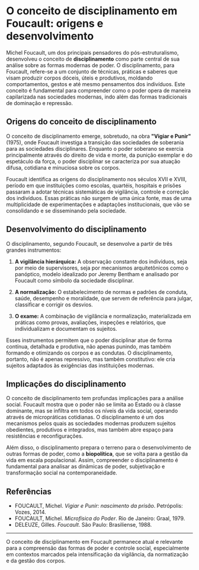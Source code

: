 # O conceito de disciplinamento em Foucault: origens e desenvolvimento

Michel Foucault, um dos principais pensadores do pós-estruturalismo, desenvolveu o conceito de **disciplinamento** como parte central de sua análise sobre as formas modernas de poder. O disciplinamento, para Foucault, refere-se a um conjunto de técnicas, práticas e saberes que visam produzir corpos dóceis, úteis e produtivos, moldando comportamentos, gestos e até mesmo pensamentos dos indivíduos. Este conceito é fundamental para compreender como o poder opera de maneira capilarizada nas sociedades modernas, indo além das formas tradicionais de dominação e repressão.

## Origens do conceito de disciplinamento

O conceito de disciplinamento emerge, sobretudo, na obra **"Vigiar e Punir"** (1975), onde Foucault investiga a transição das sociedades de soberania para as sociedades disciplinares. Enquanto o poder soberano se exercia principalmente através do direito de vida e morte, da punição exemplar e do espetáculo da força, o poder disciplinar se caracteriza por sua atuação difusa, cotidiana e minuciosa sobre os corpos.

Foucault identifica as origens do disciplinamento nos séculos XVII e XVIII, período em que instituições como escolas, quartéis, hospitais e prisões passaram a adotar técnicas sistemáticas de vigilância, controle e correção dos indivíduos. Essas práticas não surgem de uma única fonte, mas de uma multiplicidade de experimentações e adaptações institucionais, que vão se consolidando e se disseminando pela sociedade.

## Desenvolvimento do disciplinamento

O disciplinamento, segundo Foucault, se desenvolve a partir de três grandes instrumentos:

1. **A vigilância hierárquica:** A observação constante dos indivíduos, seja por meio de supervisores, seja por mecanismos arquitetônicos como o panóptico, modelo idealizado por Jeremy Bentham e analisado por Foucault como símbolo da sociedade disciplinar.

2. **A normalização:** O estabelecimento de normas e padrões de conduta, saúde, desempenho e moralidade, que servem de referência para julgar, classificar e corrigir os desvios.

3. **O exame:** A combinação de vigilância e normalização, materializada em práticas como provas, avaliações, inspeções e relatórios, que individualizam e documentam os sujeitos.

Esses instrumentos permitem que o poder disciplinar atue de forma contínua, detalhada e produtiva, não apenas punindo, mas também formando e otimizando os corpos e as condutas. O disciplinamento, portanto, não é apenas repressivo, mas também constitutivo: ele cria sujeitos adaptados às exigências das instituições modernas.

## Implicações do disciplinamento

O conceito de disciplinamento tem profundas implicações para a análise social. Foucault mostra que o poder não se limita ao Estado ou à classe dominante, mas se infiltra em todos os níveis da vida social, operando através de micropráticas cotidianas. O disciplinamento é um dos mecanismos pelos quais as sociedades modernas produzem sujeitos obedientes, produtivos e integrados, mas também abre espaço para resistências e reconfigurações.

Além disso, o disciplinamento prepara o terreno para o desenvolvimento de outras formas de poder, como a **biopolítica**, que se volta para a gestão da vida em escala populacional. Assim, compreender o disciplinamento é fundamental para analisar as dinâmicas de poder, subjetivação e transformação social na contemporaneidade.

## Referências

- FOUCAULT, Michel. *Vigiar e Punir: nascimento da prisão*. Petrópolis: Vozes, 2014.
- FOUCAULT, Michel. *Microfísica do Poder*. Rio de Janeiro: Graal, 1979.
- DELEUZE, Gilles. *Foucault*. São Paulo: Brasiliense, 1988.

---

O conceito de disciplinamento em Foucault permanece atual e relevante para a compreensão das formas de poder e controle social, especialmente em contextos marcados pela intensificação da vigilância, da normatização e da gestão dos corpos.